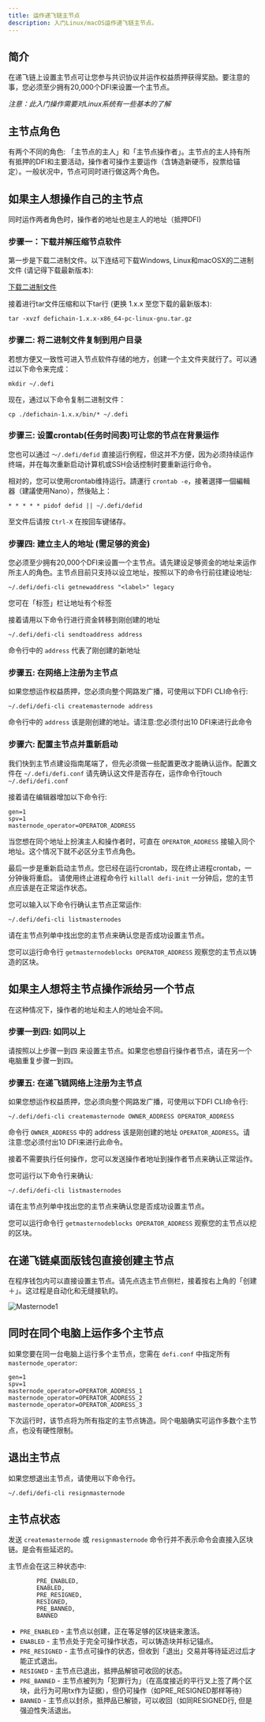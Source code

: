 ```yaml
---
title: 运作递飞链主节点
description: 入门Linux/macOS运作递飞链主节点。
---
```


## 简介

在递飞链上设置主节点可让您参与共识协议并运作权益质押获得奖励。要注意的事，您必须至少拥有20,000个DFI来设置一个主节点。

_注意：此入门操作需要对Linux系统有一些基本的了解_

## 主节点角色
有两个不同的角色: 「主节点的主人」和「主节点操作者」。主节点的主人持有所有抵押的DFI和主要活动，操作者可操作主要运作（含铸造新硬币，投票给锚定）。一般状况中，节点可同时进行做这两个角色。

## 如果主人想操作自己的主节点
同时运作两者角色时，操作者的地址也是主人的地址（抵押DFI)

### 步骤一：下载并解压缩节点软件

第一步是下载二进制文件。以下连结可下载Windows, Linux和macOSX的二进制文件 (请记得下载最新版本):

[下载二进制文件](/downloads/)

接着进行tar文件压缩和以下tar行 (更换 1.x.x 至您下载的最新版本):
```
tar -xvzf defichain-1.x.x-x86_64-pc-linux-gnu.tar.gz
```

### 步骤二: 将二进制文件复制到用户目录

若想方便又一致性可进入节点软件存储的地方，创建一个主文件夹就行了。可以通过以下命令来完成：

```
mkdir ~/.defi
```

现在，通过以下命令复制二进制文件：
```
cp ./defichain-1.x.x/bin/* ~/.defi
```

### 步骤三: 设置crontab(任务时间表)可让您的节点在背景运作

您也可以通过 `〜/.defi/defid` 直接运行例程，但这并不方便，因为必须持续运作终端，并在每次重新启动计算机或SSH会话控制时要重新运行命令。

相对的，您可以使用crontab维持运行。請運行 `crontab -e`，接著選擇一個編輯器（建議使用Nano），然後貼上：
```
* * * * * pidof defid || ~/.defi/defid
```

至文件后请按 `Ctrl-X` 在按回车键储存。

### 步骤四: 建立主人的地址 (需足够的资金)

您必须至少拥有20,000个DFI来设置一个主节点。请先建设足够资金的地址来运作所主人的角色。主节点目前只支持以设立地址，按照以下的命令行前往建设地址:

```
~/.defi/defi-cli getnewaddress "<label>" legacy
```

您可在「标签」栏让地址有个标签

接着请用以下命令行进行资金转移到刚创建的地址

```
~/.defi/defi-cli sendtoaddress address
```

命令行中的 `address` 代表了刚创建的新地址

### 步骤五: 在网络上注册为主节点

如果您想运作权益质押，您必须向整个网路发广播，可使用以下DFI CLI命令行:

```
~/.defi/defi-cli createmasternode address
```

命令行中的 `address` 该是刚创建的地址。请注意:您必须付出10 DFI来进行此命令

### 步骤六: 配置主节点并重新启动

我们快到主节点建设指南尾端了，但先必须做一些配置更改才能确认运作。配置文件在 `~/.defi/defi.conf`
请先确认这文件是否存在，运作命令行touch `~/.defi/defi.conf`

接着请在编辑器增加以下命令行:


```
gen=1
spv=1
masternode_operator=OPERATOR_ADDRESS
```

当您想在同个地址上扮演主人和操作者时，可直在 `OPERATOR_ADDRESS` 接输入同个地址。这个情况下就不必区分主节点角色。

最后一步是重新启动主节点。您已经在运行crontab，现在终止进程crontab，一分钟後将重启。
请使用终止进程命令行 `killall defi-init` 一分钟后，您的主节点应该是在正常运作状态。

您可以输入以下命令行确认主节点正常运作:

```
~/.defi/defi-cli listmasternodes
```

请在主节点列单中找出您的主节点来确认您是否成功设置主节点。

您可以运行命令行 `getmasternodeblocks OPERATOR_ADDRESS` 观察您的主节点以铸造的区块。

## 如果主人想将主节点操作派给另一个节点
在这种情况下，操作者的地址和主人的地址会不同。

### 步骤一到四: 如同以上

请按照以上步骤一到四
来设置主节点。如果您也想自行操作者节点，请在另一个电脑重复步骤一到四。


### 步骤五: 在递飞链网络上注册为主节点

如果您想运作权益质押，您必须向整个网路发广播，可使用以下DFI CLI命令行:

```
~/.defi/defi-cli createmasternode OWNER_ADDRESS OPERATOR_ADDRESS
``` 

命令行 `OWNER_ADDRESS` 中的 address 该是刚创建的地址 `OPERATOR_ADDRESS`。请注意:您必须付出10 DFI来进行此命令。

接着不需要执行任何操作，您可以发送操作者地址到操作者节点来确认正常运作。

您可运行以下命令行来确认:

```
~/.defi/defi-cli listmasternodes
```

请在主节点列单中找出您的主节点来确认您是否成功设置主节点。

您可以运行命令行 `getmasternodeblocks OPERATOR_ADDRESS` 观察您的主节点以挖的区块。

## 在递飞链桌面版钱包直接创建主节点

在程序钱包内可以直接设置主节点。请先点选主节点侧栏，接着按右上角的「创建＋」。这过程是自动化和无缝接轨的。

![Masternode1](/img/guides/run-a-masternode/masternode.png)

## 同时在同个电脑上运作多个主节点

如果您要在同一台电脑上运行多个主节点，您需在 `defi.conf` 中指定所有 `masternode_operator`:

```
gen=1
spv=1
masternode_operator=OPERATOR_ADDRESS_1
masternode_operator=OPERATOR_ADDRESS_2
masternode_operator=OPERATOR_ADDRESS_3
```

下次运行时，该节点将为所有指定的主节点铸造。同个电脑确实可运作多数个主节点，也没有硬性限制。

## 退出主节点

如果您想退出主节点，请使用以下命令行。

```
~/.defi/defi-cli resignmasternode
```
## 主节点状态
发送 `createmasternode` 或 `resignmasternode` 命令行并不表示命令会直接入区块链。是会有些延迟的。

主节点会在这三种状态中:
```
        PRE_ENABLED,
        ENABLED,
        PRE_RESIGNED,
        RESIGNED,
        PRE_BANNED,
        BANNED
```
- `PRE_ENABLED` - 主节点以创建，正在等足够的区块链来激活。
- `ENABLED` - 主节点处于完全可操作状态，可以铸造块并标记锚点。
- `PRE_RESIGNED` - 主节点可操作的状态，但收到「退出」交易并等待延迟过后才能正式退出。
- `RESIGNED` - 主节点已退出，抵押品解锁可收回的状态。
- `PRE_BANNED` - 主节点被列为「犯罪行为」（在高度接近的平行叉上签了两个区块，此行为可用tx作为证据），但仍可操作（如PRE_RESIGNED那样等待）
- `BANNED` - 主节点以封杀，抵押品已解锁，可以收回（如同RESIGNED行, 但是强迫性失活退出。
